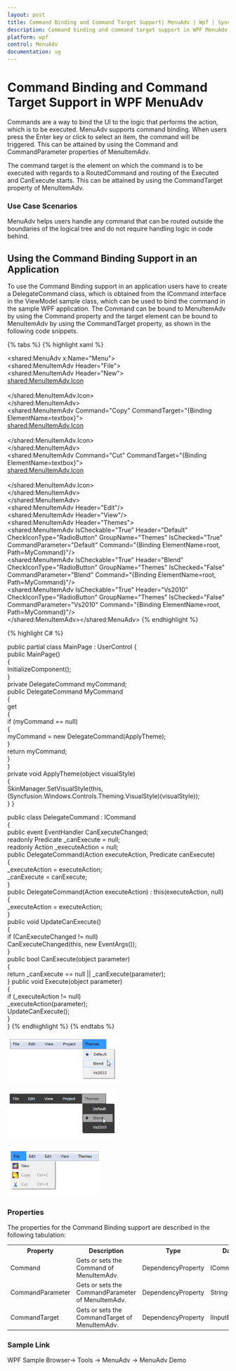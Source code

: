 ```yaml
---
layout: post
title: Command Binding and Command Target Support| MenuAdv | Wpf | Syncfusion
description: Command binding and command target support in WPF MenuAdv
platform: wpf
control: MenuAdv
documentation: ug
---
```


# Command Binding and Command Target Support in WPF MenuAdv

Commands are a way to bind the UI to the logic that performs the action, which is to be executed. MenuAdv supports command binding. When users press the Enter key or click to select an item, the command will be triggered. This can be attained by using the Command and CommandParameter properties of MenuItemAdv.

The command target is the element on which the command is to be executed with regards to a RoutedCommand and routing of the Executed and CanExecute starts. This can be attained by using the CommandTarget property of MenuItemAdv.

### Use Case Scenarios

MenuAdv helps users handle any command that can be routed outside the boundaries of the logical tree and do not require handling logic in code behind.

## Using the Command Binding Support in an Application

To use the Command Binding support in an application users have to create a DelegateCommand class, which is obtained from the ICommand interface in the ViewModel sample class, which can be used to bind the command in the sample WPF application. The Command can be bound to MenuItemAdv by using the Command property and the target element can be bound to MenuItemAdv by using the CommandTarget property, as shown in the following code snippets.

{% tabs %}
{% highlight xaml %}


<shared:MenuAdv x:Name="Menu">               
 <shared:MenuItemAdv Header="File">           
 <shared:MenuItemAdv Header="New">                
 <shared:MenuItemAdv.Icon>                          
 <Image Source="/MenuControlDemo; component/Images/NewIcon.jpg"/>                     
 </shared:MenuItemAdv.Icon>                   
 </shared:MenuItemAdv>                   
 <shared:MenuItemAdv Command="Copy"     CommandTarget="{Binding ElementName=textbox}">          
 <shared:MenuItemAdv.Icon>                            
 <Image Source="/MenuControlDemo; component/Images/CopyIcon.jpg"/>              
 </shared:MenuItemAdv.Icon>                   
 </shared:MenuItemAdv>                   
 <shared:MenuItemAdv Command="Cut"    CommandTarget="{Binding ElementName=textbox}">         
 <shared:MenuItemAdv.Icon>                            
 <Image Source="/MenuControlDemo;   component/Images/CutIcon.jpg"/>       
 </shared:MenuItemAdv.Icon>                  
 </shared:MenuItemAdv>               
 </shared:MenuItemAdv>                
 <shared:MenuItemAdv Header="Edit"/>    
 <shared:MenuItemAdv Header="View"/>              
 <shared:MenuItemAdv Header="Themes">                   
 <shared:MenuItemAdv IsCheckable="True" Header="Default"  CheckIconType="RadioButton" GroupName="Themes" IsChecked="True" CommandParameter="Default" Command="{Binding ElementName=root, Path=MyCommand}"/>               
 <shared:MenuItemAdv IsCheckable="True" Header="Blend"  CheckIconType="RadioButton" GroupName="Themes" IsChecked="False" CommandParameter="Blend" Command="{Binding ElementName=root, Path=MyCommand}"/>              
 <shared:MenuItemAdv IsCheckable="True" Header="Vs2010"  CheckIconType="RadioButton" GroupName="Themes" IsChecked="False" CommandParameter="Vs2010" Command="{Binding ElementName=root, Path=MyCommand}"/>        
 </shared:MenuItemAdv></shared:MenuAdv><TextBox x:Name="textbox"/>
{% endhighlight %}

{% highlight C# %}


public partial class MainPage : UserControl
{       
 public MainPage()       
 {            
 InitializeComponent();       
 }        
 private DelegateCommand myCommand;       
 public DelegateCommand MyCommand       
 {            
 get            
 {               
 if (myCommand == null)               
 {                    
 myCommand = new DelegateCommand(ApplyTheme);                
 }                
 return myCommand;           
 }        
 }        
 private void ApplyTheme(object visualStyle)        
 {            
 SkinManager.SetVisualStyle(this,(Syncfusion.Windows.Controls.Theming.VisualStyle)(visualStyle));      
 }
 }



public class DelegateCommand : ICommand  
  {       
  public event EventHandler CanExecuteChanged;       
  readonly Predicate<Object> _canExecute = null;      
 readonly Action<Object> _executeAction = null;       
 public DelegateCommand(Action<object> executeAction, Predicate<Object> canExecute)        
 {           
 _executeAction = executeAction;          
 _canExecute = canExecute;      
 }        
 public DelegateCommand(Action<object> executeAction) : this(executeAction, null)    
 {            
 _executeAction = executeAction;        
 }        
 public void UpdateCanExecute()        
 {          
 if (CanExecuteChanged != null)               
 CanExecuteChanged(this, new EventArgs());    
 }        
 public bool CanExecute(object parameter)      
 {        
 return _canExecute == null || _canExecute(parameter);     
 }        public void Execute(object parameter)       
 {           
 if (_executeAction != null)         
 _executeAction(parameter);          
 UpdateCanExecute();      
 }   
 }
{% endhighlight %}
{% endtabs %}


![Command Binding Support in an Application with Default command parameter](Command-Binding-and-Command-Target-Support_images/Command-Binding-and-Command-Target-Support_img1.png)



![Command Binding Support in an Application with Blend command parameter](Command-Binding-and-Command-Target-Support_images/Command-Binding-and-Command-Target-Support_img2.png)



![Command Binding Support in an Application with VS2010 command parameter](Command-Binding-and-Command-Target-Support_images/Command-Binding-and-Command-Target-Support_img3.png)



### Properties

The properties for the Command Binding support are described in the following tabulation:



<table>
<tr>
<th>
Property </th><th>
Description </th><th>
Type </th><th>
Data Type </th></tr>
<tr>
<td>
Command</td><td>
Gets or sets the Command of MenuItemAdv.</td><td>
DependencyProperty</td><td>
ICommand(null)</td></tr>
<tr>
<td>
CommandParameter</td><td>
Gets or sets the CommandParameter of MenuItemAdv.</td><td>
DependencyProperty</td><td>
String(null)</td></tr>
<tr>
<td>
CommandTarget</td><td>
Gets or sets the CommandTarget of MenuItemAdv.</td><td>
DependencyProperty</td><td>
IInputElement(null)</td></tr>
</table>


### Sample Link

WPF Sample Browser-> Tools -> MenuAdv -> MenuAdv Demo

